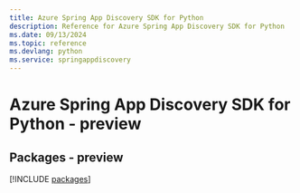 ```yaml
---
title: Azure Spring App Discovery SDK for Python
description: Reference for Azure Spring App Discovery SDK for Python
ms.date: 09/13/2024
ms.topic: reference
ms.devlang: python
ms.service: springappdiscovery
---
```

# Azure Spring App Discovery SDK for Python - preview
## Packages - preview
[!INCLUDE [packages](spring-app-discovery-index.md)]